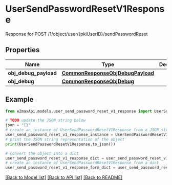 # UserSendPasswordResetV1Response

Response for POST /1/object/user/{pkiUserID}/sendPasswordReset

## Properties

Name | Type | Description | Notes
------------ | ------------- | ------------- | -------------
**obj_debug_payload** | [**CommonResponseObjDebugPayload**](CommonResponseObjDebugPayload.md) |  | 
**obj_debug** | [**CommonResponseObjDebug**](CommonResponseObjDebug.md) |  | [optional] 

## Example

```python
from eZmaxApi.models.user_send_password_reset_v1_response import UserSendPasswordResetV1Response

# TODO update the JSON string below
json = "{}"
# create an instance of UserSendPasswordResetV1Response from a JSON string
user_send_password_reset_v1_response_instance = UserSendPasswordResetV1Response.from_json(json)
# print the JSON string representation of the object
print(UserSendPasswordResetV1Response.to_json())

# convert the object into a dict
user_send_password_reset_v1_response_dict = user_send_password_reset_v1_response_instance.to_dict()
# create an instance of UserSendPasswordResetV1Response from a dict
user_send_password_reset_v1_response_form_dict = user_send_password_reset_v1_response.from_dict(user_send_password_reset_v1_response_dict)
```
[[Back to Model list]](../README.md#documentation-for-models) [[Back to API list]](../README.md#documentation-for-api-endpoints) [[Back to README]](../README.md)


